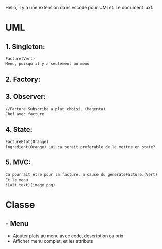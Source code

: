 Hello, il y a une extension dans vscode pour UMLet. Le document .uxf.

# UML
## 1. Singleton:
    Facture(Vert)
    Menu, puisqu'il y a seulement un menu
## 2. Factory:
    
## 3. Observer:
    //Facture Subscribe a plat choisi. (Magenta)
    Chef avec facture
## 4. State:
    FactureEtat(Orange)
    Ingredient(Orange) Lui ca serait preferable de le mettre en state?
## 5. MVC:
    Ca pourrait etre pour la facture, a cause du generateFacture.(Vert)
    Et le menu
    ![alt text](image.png)

# Classe
## - Menu
- Ajouter plats au menu avec code, description ou prix
- Afficher menu complet, et les attributs
